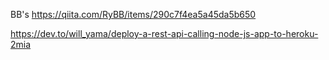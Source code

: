 BB's https://qiita.com/RyBB/items/290c7f4ea5a45da5b650

https://dev.to/will_yama/deploy-a-rest-api-calling-node-js-app-to-heroku-2mia